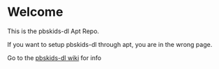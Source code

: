 # Welcome
This is the pbskids-dl Apt Repo.

If you want to setup pbskids-dl through apt, you are in the wrong page.

Go to the [pbskids-dl wiki](https://github.com/NexusSfan/pbskids-dl/wiki) for info
